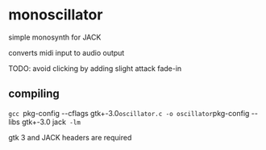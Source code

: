 # monoscillator

simple monosynth for JACK

converts midi input to audio output

TODO: avoid clicking by adding slight attack fade-in

## compiling

`gcc `pkg-config --cflags gtk+-3.0` oscillator.c -o oscillator `pkg-config --libs gtk+-3.0 jack` -lm`

gtk 3 and JACK headers are required
